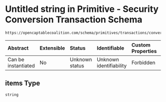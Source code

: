 # Untitled string in Primitive - Security Conversion Transaction Schema

```txt
https://opencaptablecoalition.com/schema/primitives/transactions/conversion/base_conversion#/properties/resulting_security_ids/items
```



| Abstract            | Extensible | Status         | Identifiable            | Custom Properties | Additional Properties | Access Restrictions | Defined In                                                                                                                       |
| :------------------ | :--------- | :------------- | :---------------------- | :---------------- | :-------------------- | :------------------ | :------------------------------------------------------------------------------------------------------------------------------- |
| Can be instantiated | No         | Unknown status | Unknown identifiability | Forbidden         | Allowed               | none                | [BaseConversion.schema.json*](../../schema/primitives/transactions/conversion/BaseConversion.schema.json "open original schema") |

## items Type

`string`
